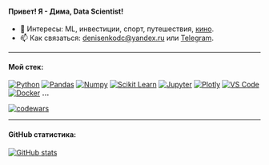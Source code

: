#### Привет! Я - Дима, Data Scientist!

- 👀 Интересы: ML, инвестиции, спорт, путешествия, [кино](https://www.youtube.com/watch?v=y1e_BBdV3iA).
- 📫 Как связаться: denisenkodc@yandex.ru или [Telegram](https://t.me/denisenko_ds).

---
#### Мой стек:
[![Python](https://img.shields.io/badge/-Python-black?style=flat-square&logo=Python)](https://www.python.org)
[![Pandas](https://img.shields.io/badge/-Pandas-black?style=flat-square&logo=Pandas)](https://pandas.pydata.org)
[![Numpy](https://img.shields.io/badge/-Numpy-black?style=flat-square&logo=Numpy)](https://numpy.org)
[![Scikit Learn](https://img.shields.io/badge/-Scikit%20Learn-black?style=flat-square&logo=scikit-learn)](https://scikit-learn.org/stable/)
[![Jupyter](https://img.shields.io/badge/-Jupyter-black?style=flat-square&logo=Jupyter)](https://jupyter.org)
[![Plotly](https://img.shields.io/badge/-Plotly-black?style=flat-square&logo=Plotly)](https://plotly.com)
[![VS Code](https://img.shields.io/badge/-VS%20Code-black?style=flat-square&logo=visual-studio-code)](https://code.visualstudio.com)
[![Docker](https://img.shields.io/badge/-Docker-black?style=flat-square&logo=Docker)](https://www.docker.com)
    **...**

[![codewars](https://www.codewars.com/users/Denisenko/badges/small)](https://www.codewars.com/users/Denisenko)

---
#### GitHub cтатистика:
[![ GitHub stats](https://github-readme-stats.vercel.app/api?username=DenisenkoDS&hide=issues&count_private=true&show_icons=true&theme=nightowl)](https://github.com/DenisenkoDS)

